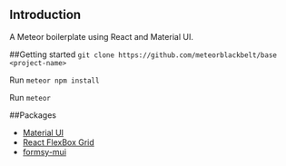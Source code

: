 ## Introduction
A Meteor boilerplate using React and Material UI.

##Getting started
`git clone https://github.com/meteorblackbelt/base <project-name>`

Run `meteor npm install`

Run `meteor`

##Packages
* [Material UI](http://www.material-ui.com/)
* [React FlexBox Grid](http://roylee0704.github.io/react-flexbox-grid/)
* [formsy-mui](https://github.com/maccuaa/formsy-mui)
